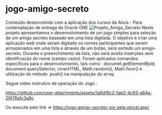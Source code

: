 # jogo-amigo-secreto
Conteúdo desenvolvido com a aplicação dos cursos da Alura - Para contemplação de entrega do Oracle ONE
![Projeto_Amigo_Secreto](https://github.com/user-attachments/assets/846fcae5-57bc-4361-8c59-27ac88242780)
Neste projeto apresentamos o desenvolvimento de um jogo simples para seleção de um amigo secreto baseado em uma lista digitada.
O objetivo é criar uma aplicação web onde seram digitado os nomes participantes que seram armazenados em uma lista e através de um botão, será sortedo um amigo-secreto.
Durante o preenchimento da lista, não será aceita inserções sem identificação do nome (campo vazio).
Foram aplicados comandos específicos para o desenvolvimento, tais como :
documet.getElementById, document.querySelector, innerHTML, Math.random(), Math.floor() e utilização do método .push() na manipulação do array.

Segue vídeo instrutivo de operação do Jogo :

https://github.com/user-attachments/assets/1a9d16c2-fab2-4c93-a84a-2f476a1c3a9c

Ou execute pelo link => https://jogo-amigo-secreto-six-zeta.vercel.app/

